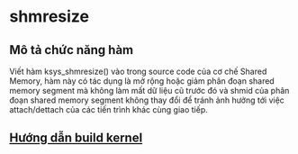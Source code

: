 # shmresize
## Mô tả chức năng hàm
Viết hàm ksys_shmresize() vào trong source code của cơ chế Shared Memory, hàm này có tác dụng là mở rộng hoặc giảm phân đoạn shared memory segment mà không làm mất dữ liệu cũ trước đó và shmid của phân đoạn shared memory segment không thay đổi để tránh ảnh hưởng tới việc attach/dettach của các tiến trình khác cùng giao tiếp.
## [Hướng dẫn build kernel](build_kernel.md)
